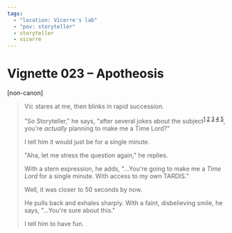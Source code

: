 ```yaml
---
tags:
  - "location: Vicerre's lab"
  - "pov: storyteller"
  - storyteller
  - vicerre
---
```


# Vignette 023 – Apotheosis

[non-canon]

> Vic stares at me, then blinks in rapid succession.
>
> "So Storyteller," he says, "after several jokes about the subject<sup>[1](../2022-h2/2022-10-11_icebreaker-024-025-026-027.md) [2](../2022-h2/2022-10-12_rendition-025_fighting-game-palettes.md) [3](../2022-h2/2022-10-31_icebreaker-031-032-033.md) [4](../2022-h2/2022-11-09_icebreaker-038-039-040.md) [5](2023-02-12_rendition-030_fighting-game-palettes.md)</sup>, you're _actually_ planning to make me a Time Lord?"
>
> I tell him it would just be for a single minute.
>
> "Aha, let me stress the question again," he replies.
>
> With a stern expression, he adds, "...You're going to make me a _Time Lord_ for a single minute. With access to my own TARDIS."
>
> Well, it was closer to 50 seconds by now.
>
> He pulls back and exhales sharply. With a faint, disbelieving smile, he says, "...You're sure about this."
>
> I tell him to have fun.
